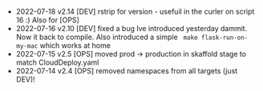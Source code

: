 * 2022-07-18 v2.14 [DEV] rstrip for version - usefuil in the curler on script 16 :) Also for [OPS]
* 2022-07-16 v2.10 [DEV] fixed a bug Ive introduced yesterday dammit. Now it back to compile. Also introduced a simple
                         ` make flask-run-on-my-mac` which works at home
* 2022-07-15 v2.5 [OPS] moved prod -> production in skaffold stage to match CloudDeploy.yaml
* 2022-07-14 v2.4 [OPS] removed namespaces from all targets (just DEV)!
